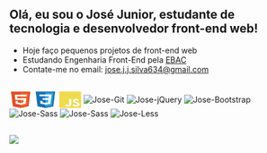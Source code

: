 ## Olá, eu sou o José Junior, estudante de tecnologia e desenvolvedor front-end web!
- Hoje faço pequenos projetos de front-end web
- Estudando Engenharia Front-End pela <a href="https://ebaconline.com.br/new/front-end-profession">EBAC</a>
- Contate-me no email: jose.j.j.silva634@gmail.com
  
<div style="display: inline_block"><br>
  <img align="center" alt="Jose-HTML" height="30" width="40" src="https://raw.githubusercontent.com/devicons/devicon/master/icons/html5/html5-original.svg">
  <img align="center" alt="Jose-CSS" height="30" width="40" src="https://raw.githubusercontent.com/devicons/devicon/master/icons/css3/css3-original.svg">
  <img align="center" alt="Jose-Js" height="30" width="40" src="https://raw.githubusercontent.com/devicons/devicon/master/icons/javascript/javascript-plain.svg">
  <img align="center" alt="Jose-Git" height="30" width="40" src="https://cdn.jsdelivr.net/gh/devicons/devicon@latest/icons/git/git-original.svg" />
  <img align="center" alt="Jose-jQuery" height="30" width="40" src="https://cdn.jsdelivr.net/gh/devicons/devicon@latest/icons/jquery/jquery-plain-wordmark.svg" />
  <img align="center" alt="Jose-Bootstrap" height="30" width="40" src="https://cdn.jsdelivr.net/gh/devicons/devicon@latest/icons/bootstrap/bootstrap-original.svg" />
  <img align="center" alt="Jose-Sass" height="30" width="40" src="https://cdn.jsdelivr.net/gh/devicons/devicon@latest/icons/sass/sass-original.svg" />
  <img align="center" alt="Jose-Sass" height="30" width="40" src="https://cdn.jsdelivr.net/gh/devicons/devicon@latest/icons/gulp/gulp-plain.svg" />
<img align="center" alt="Jose-Less" height="30" width="40" src="https://cdn.jsdelivr.net/gh/devicons/devicon@latest/icons/sass/less-original.svg" />
</div>

##

<div>
  <a href="https://www.linkedin.com/in/jose-junior-" target="_blank"><img src="https://img.shields.io/badge/-LinkedIn-%230077B5?style=for-the-badge&logo=linkedin&logoColor=white" target="_blank"></a>
</div>
